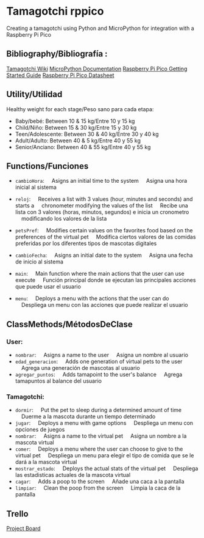 # Tamagotchi rppico
 Creating a tamagotchi using Python and MicroPython for integration with a Raspberry Pi Pico

## Bibliography/Bibliografía :
[Tamagotchi Wiki](https://tamagotchi.fandom.com/)
[MicroPython Documentation](http://docs.micropython.org/en/latest/index.html)
[Raspberry Pi Pico Getting Started Guide](https://datasheets.raspberrypi.com/pico/getting-started-with-pico.pdf)
[Raspberry Pi Pico Datasheet](https://datasheets.raspberrypi.com/pico/pico-datasheet.pdf)


## Utility/Utilidad
Healthy weight for each stage/Peso sano para cada etapa:
- Baby/bebé: Between 10 & 15 kg/Entre 10 y 15 kg
- Child/Niño: Between 15 & 30 kg/Entre 15 y 30 kg
- Teen/Adolescente: Between 30 & 40 kg/Entre 30 y 40 kg
- Adult/Adulto: Between 40 & 5 kg/Entre 40 y 55 kg
- Senior/Anciano: Between 40 & 55 kg/Entre 40 y 55 kg


## Functions/Funciones
- `cambioHora`:
&nbsp;&nbsp;&nbsp;&nbsp;Asigns an initial time to the system
&nbsp;&nbsp;&nbsp;&nbsp;Asigna una hora inicial al sistema
- `reloj`: 
&nbsp;&nbsp;&nbsp;&nbsp;Receives a list with 3 values (hour, minutes and seconds) and starts a &nbsp;&nbsp;&nbsp;&nbsp;chronometer modifying the values of the list
&nbsp;&nbsp;&nbsp;&nbsp;Recibe una lista con 3 valores (horas, minutos, segundos) e inicia un cronometro &nbsp;&nbsp;&nbsp;&nbsp;modificando los valores de la lista 

- `petsPref`: 
&nbsp;&nbsp;&nbsp;&nbsp;Modifies certain values on the favorites food based on the preferences of the virtual pet
&nbsp;&nbsp;&nbsp;&nbsp;Modifica ciertos valores de las comidas preferidas por los diferentes tipos de mascotas digitales 

- `cambioFecha`: 
&nbsp;&nbsp;&nbsp;&nbsp;Asigns an initial date to the system
&nbsp;&nbsp;&nbsp;&nbsp;Asigna una fecha de inicio al sistema

- `main`: 
&nbsp;&nbsp;&nbsp;&nbsp;Main function where the main actions that the user can use execute
&nbsp;&nbsp;&nbsp;&nbsp;Función principal donde se ejecutan las principales acciones que puede usar el usuario

- `menu`: 
&nbsp;&nbsp;&nbsp;&nbsp;Deploys a menu with the actions that the user can do
&nbsp;&nbsp;&nbsp;&nbsp;Despliega un menu con las acciones que puede realizar el usuario

## ClassMethods/MétodosDeClase
### User:
- `nombrar`: 
&nbsp;&nbsp;&nbsp;&nbsp;Asigns a name to the user
&nbsp;&nbsp;&nbsp;&nbsp;Asigna un nombre al usuario
- `edad_generacion`: 
&nbsp;&nbsp;&nbsp;&nbsp;Adds one generation of virtual pets to the user
&nbsp;&nbsp;&nbsp;&nbsp;Agrega una generación de mascotas al usuario
- `agregar_puntos`: 
&nbsp;&nbsp;&nbsp;&nbsp;Adds tamapoint to the user's balance
&nbsp;&nbsp;&nbsp;&nbsp;Agrega tamapuntos al balance del usuario

### Tamagotchi: 
- `dormir`: 
&nbsp;&nbsp;&nbsp;&nbsp;Put the pet to sleep during a determined amount of time
&nbsp;&nbsp;&nbsp;&nbsp;Duerme a la mascota durante un tiempo determinado
- `jugar`: 
&nbsp;&nbsp;&nbsp;&nbsp;Deploys a menu with game options
&nbsp;&nbsp;&nbsp;&nbsp;Despliega un menu con opciones de juegos
- `nombrar`: 
&nbsp;&nbsp;&nbsp;&nbsp;Asigns a name to the virtual pet
&nbsp;&nbsp;&nbsp;&nbsp;Asigna un nombre a la mascota virtual
- `comer`: 
&nbsp;&nbsp;&nbsp;&nbsp;Deploys a menu where the user can choose to give to the virtual pet
&nbsp;&nbsp;&nbsp;&nbsp;Despliega un menu para elegir el tipo de comida que se le dará a la mascota virtual
- `mostrar_estado`: 
&nbsp;&nbsp;&nbsp;&nbsp;Deploys the actual stats of the virtual pet
&nbsp;&nbsp;&nbsp;&nbsp;Despliega las estadisticas actuales de la mascota virtual
- `cagar`: 
&nbsp;&nbsp;&nbsp;&nbsp;Adds a poop to the screen
&nbsp;&nbsp;&nbsp;&nbsp;Añade una caca a la pantalla
- `limpiar`: 
&nbsp;&nbsp;&nbsp;&nbsp;Clean the poop from the screen
&nbsp;&nbsp;&nbsp;&nbsp;Limpia la caca de la pantalla
        


## Trello
[Project Board](https://trello.com/b/bw25POA6/tamagotchi-rppico)